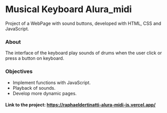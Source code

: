 # Musical Keyboard Alura_midi
Project of a WebPage with sound buttons, developed with HTML, CSS and JavaScript.

### About
The interface of the keyboard play sounds of drums when the user click or press a button on keyboard.

### Objectives
- Implement functions with JavaScript.
- Playback of sounds.
- Develop more dynamic pages.

#### Link to the project: https://raphaeldertinatti-alura-midi-js.vercel.app/
